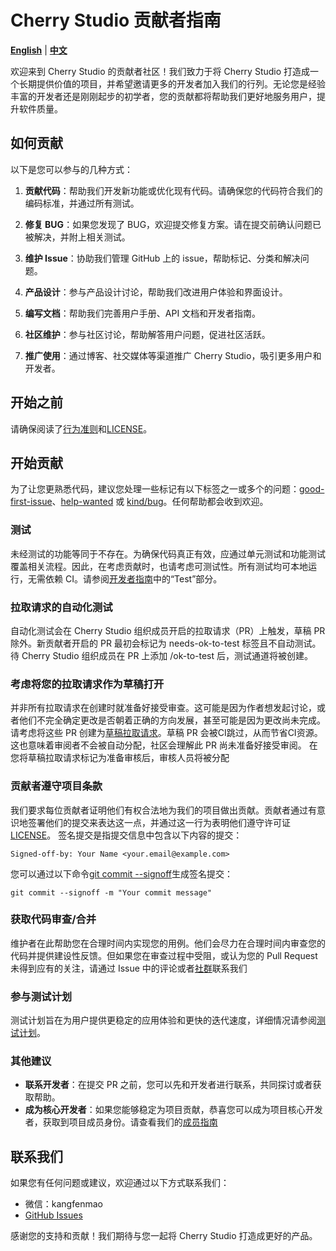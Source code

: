 # Cherry Studio 贡献者指南

[**English**](../CONTRIBUTING.md) | [**中文**](CONTRIBUTING.zh.md)

欢迎来到 Cherry Studio 的贡献者社区！我们致力于将 Cherry Studio 打造成一个长期提供价值的项目，并希望邀请更多的开发者加入我们的行列。无论您是经验丰富的开发者还是刚刚起步的初学者，您的贡献都将帮助我们更好地服务用户，提升软件质量。

## 如何贡献

以下是您可以参与的几种方式：

1. **贡献代码**：帮助我们开发新功能或优化现有代码。请确保您的代码符合我们的编码标准，并通过所有测试。

2. **修复 BUG**：如果您发现了 BUG，欢迎提交修复方案。请在提交前确认问题已被解决，并附上相关测试。

3. **维护 Issue**：协助我们管理 GitHub 上的 issue，帮助标记、分类和解决问题。

4. **产品设计**：参与产品设计讨论，帮助我们改进用户体验和界面设计。

5. **编写文档**：帮助我们完善用户手册、API 文档和开发者指南。

6. **社区维护**：参与社区讨论，帮助解答用户问题，促进社区活跃。

7. **推广使用**：通过博客、社交媒体等渠道推广 Cherry Studio，吸引更多用户和开发者。

## 开始之前

请确保阅读了[行为准则](../CODE_OF_CONDUCT.md)和[LICENSE](../LICENSE)。

## 开始贡献

为了让您更熟悉代码，建议您处理一些标记有以下标签之一或多个的问题：[good-first-issue](https://github.com/Prometheus-AGS/prometheus-studio/labels/good%20first%20issue)、[help-wanted](https://github.com/Prometheus-AGS/prometheus-studio/labels/help%20wanted) 或 [kind/bug](https://github.com/Prometheus-AGS/prometheus-studio/labels/kind%2Fbug)。任何帮助都会收到欢迎。

### 测试

未经测试的功能等同于不存在。为确保代码真正有效，应通过单元测试和功能测试覆盖相关流程。因此，在考虑贡献时，也请考虑可测试性。所有测试均可本地运行，无需依赖 CI。请参阅[开发者指南](dev.md#test)中的“Test”部分。

### 拉取请求的自动化测试

自动化测试会在 Cherry Studio 组织成员开启的拉取请求（PR）上触发，草稿 PR 除外。新贡献者开启的 PR 最初会标记为 needs-ok-to-test 标签且不自动测试。待 Cherry Studio 组织成员在 PR 上添加 /ok-to-test 后，测试通道将被创建。

### 考虑将您的拉取请求作为草稿打开

并非所有拉取请求在创建时就准备好接受审查。这可能是因为作者想发起讨论，或者他们不完全确定更改是否朝着正确的方向发展，甚至可能是因为更改尚未完成。请考虑将这些 PR 创建为[草稿拉取请求](https://github.blog/2019-02-14-introducing-draft-pull-requests/)。草稿 PR 会被CI跳过，从而节省CI资源。这也意味着审阅者不会被自动分配，社区会理解此 PR 尚未准备好接受审阅。
在您将草稿拉取请求标记为准备审核后，审核人员将被分配

### 贡献者遵守项目条款

我们要求每位贡献者证明他们有权合法地为我们的项目做出贡献。贡献者通过有意识地签署他们的提交来表达这一点，并通过这一行为表明他们遵守许可证[LICENSE](LICENSE)。
签名提交是指提交信息中包含以下内容的提交：

```
Signed-off-by: Your Name <your.email@example.com>
```

您可以通过以下命令[git commit --signoff](https://git-scm.com/docs/git-commit#Documentation/git-commit.txt---signoff)生成签名提交：

```
git commit --signoff -m "Your commit message"
```

### 获取代码审查/合并

维护者在此帮助您在合理时间内实现您的用例。他们会尽力在合理时间内审查您的代码并提供建设性反馈。但如果您在审查过程中受阻，或认为您的 Pull Request 未得到应有的关注，请通过 Issue 中的评论或者[社群](README.zh.md#-community)联系我们

### 参与测试计划

测试计划旨在为用户提供更稳定的应用体验和更快的迭代速度，详细情况请参阅[测试计划](testplan-zh.md)。

### 其他建议

- **联系开发者**：在提交 PR 之前，您可以先和开发者进行联系，共同探讨或者获取帮助。
- **成为核心开发者**：如果您能够稳定为项目贡献，恭喜您可以成为项目核心开发者，获取到项目成员身份。请查看我们的[成员指南](https://github.com/CherryHQ/community/blob/main/membership.md)

## 联系我们

如果您有任何问题或建议，欢迎通过以下方式联系我们：

- 微信：kangfenmao
- [GitHub Issues](https://github.com/Prometheus-AGS/prometheus-studio/issues)

感谢您的支持和贡献！我们期待与您一起将 Cherry Studio 打造成更好的产品。
